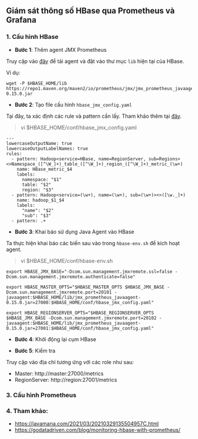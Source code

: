 ## Giám sát thông số HBase qua Prometheus và Grafana

### 1. Cấu hình HBase

- **Bước 1**: Thêm agent JMX Prometheus 

Truy cập vào [đây](https://mvnrepository.com/artifact/io.prometheus.jmx/jmx_prometheus_javaagent/0.15.0) để tải agent và đặt vào thư mục `lib` hiện tại của HBase.

Ví dụ:

```
wget -P $HBASE_HOME/lib https://repo1.maven.org/maven2/io/prometheus/jmx/jmx_prometheus_javaagent/0.15.0/jmx_prometheus_javaagent-0.15.0.jar
```

- **Bước 2**: Tạo file cấu hình `hbase_jmx_config.yaml`

Tại đây, ta xác định các rule và pattern cần lấy. Tham khảo thêm tại [đây](https://github.com/prometheus/jmx_exporter).

> vi $HBASE_HOME/conf/hbase_jmx_config.yaml

```
---
lowercaseOutputName: true
lowercaseOutputLabelNames: true
rules:
  - pattern: Hadoop<service=HBase, name=RegionServer, sub=Regions><>Namespace_([^\W_]+)_table_([^\W_]+)_region_([^\W_]+)_metric_(\w+)
    name: HBase_metric_$4
    labels:
      namespace: "$1"
      table: "$2"
      region: "$3"
  - pattern: Hadoop<service=(\w+), name=(\w+), sub=(\w+)><>([\w._]+)
    name: hadoop_$1_$4
    labels:
      "name": "$2"
      "sub": "$3"
  - pattern: .+
```

- **Bước 3**: Khai báo sử dụng Java Agent vào HBase

Ta thực hiện khai báo các biến sau vào trong `hbase-env.sh` để kích hoạt agent.

> vi $HBASE_HOME/conf/hbase-env.sh

```
export HBASE_JMX_BASE="-Dcom.sun.management.jmxremote.ssl=false -Dcom.sun.management.jmxremote.authenticate=false"

export HBASE_MASTER_OPTS="$HBASE_MASTER_OPTS $HBASE_JMX_BASE -Dcom.sun.management.jmxremote.port=20101 -javaagent:$HBASE_HOME/lib/jmx_prometheus_javaagent-0.15.0.jar=27000:$HBASE_HOME/conf/hbase_jmx_config.yaml"

export HBASE_REGIONSERVER_OPTS="$HBASE_REGIONSERVER_OPTS $HBASE_JMX_BASE -Dcom.sun.management.jmxremote.port=20102 -javaagent:$HBASE_HOME/lib/jmx_prometheus_javaagent-0.15.0.jar=27001:$HBASE_HOME/conf/hbase_jmx_config.yaml"
```

- **Bước 4**: Khởi động lại cụm HBase

- **Bước 5**: Kiểm tra

Truy cập vào địa chỉ tương ứng với các role như sau:
- Master: http://master:27000/metrics
- RegionServer: http://region:27001/metrics

### 3. Cấu hình Prometheus

### 4. Tham khảo:
- https://javamana.com/2021/03/20210329135504957C.html
- https://godatadriven.com/blog/monitoring-hbase-with-prometheus/
